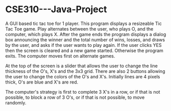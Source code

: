 # CSE310---Java-Project
A GUI based tic tac toe for 1 player.
This program displays a resizeable Tic Tac Toe game.  Play alternates
between the user, who plays O, and the computer, which plays X.
After the game ends the program displays a dialog box announcing the
winner and the total number of wins, losses, and draws by the user, and
asks if the user wants to play again.  If the user clicks YES then the
screen is cleared and a new game started.  Otherwise the program exits.
The computer moves first on alternate games.

At the top of the screen is a slider that allows the user to change
the line thickness of the O's, X's and the 3x3 grid.  There are also
2 buttons allowing the user to change the colors of the O's and X's.
Initially lines are 4 pixels thick, O's are blue and X's are red.

The computer's strategy is first to complete 3 X's in a row, or if that
is not possible, to block a row of 3 O's, or if that is not possible,
to move randomly.

